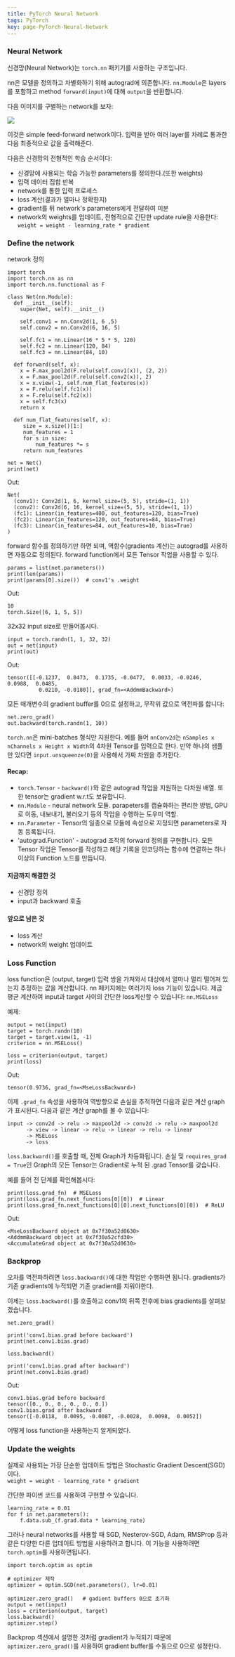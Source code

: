 ```yaml
---
title: PyTorch Neural Network
tags: PyTorch
key: page-PyTorch-Neural-Network
---
```


### Neural Network
신경망(Neural Network)는 `torch.nn` 패키기를 사용하는 구조입니다.

nn은 모델을 정의하고 차별화하기 위해 autograd에 의존합니다. `nn.Module`은 layers를 포함하고 method `forward(input)`에 대해 `output`을 반환합니다.

다음 이미지를 구별하는 network를 보자:

![](https://raw.githubusercontent.com/Yudonggeun/yudonggeun.github.io/master/images/2019/04/14/a.png)

이것은 simple feed-forward network이다. 입력을 받아 여러 layer를 차례로 통과한 다음 최종적으로 값을 출력해준다.

다음은 신경망의 전형적인 학습 순서이다:

- 신경망에 사용되는 학습 가능한 parameters를 정의한다.(또한 weights)
- 입력 데이터 집합 반복
- network를 통한 입력 프로세스
- loss 계산(결과가 얼마나 정확한지)
- gradient를 뒤 network's parameters에게 전달하여 미분
- network의 weights를 업데이트, 전형적으로 간단한 update rule을 사용한다: `weight = weight - learning_rate * gradient`

### Define the network
network 정의

```
import torch
import torch.nn as nn
import torch.nn.functional as F

class Net(nn.Module):
  def __init__(self):
    super(Net, self).__init__()

    self.conv1 = nn.Conv2d(1, 6 ,5)
    self.conv2 = nn.Conv2d(6, 16, 5)

    self.fc1 = nn.Linear(16 * 5 * 5, 120)
    self.fc2 = nn.Linear(120, 84)
    self.fc3 = nn.Linear(84, 10)

  def forward(self, x):
    x = F.max_pool2d(F.relu(self.conv1(x)), (2, 2))
    x = F.max_pool2d(F.relu(self.conv2(x)), 2)
    x = x.view(-1, self.num_flat_features(x))
    x = F.relu(self.fc1(x))
    x = F.relu(self.fc2(x))
    x = self.fc3(x)
    return x

  def num_flat_features(self, x):
     size = x.size()[1:]
     num_features = 1
     for s in size:
         num_features *= s
     return num_features

net = Net()
print(net)
```

Out:

```
Net(
  (conv1): Conv2d(1, 6, kernel_size=(5, 5), stride=(1, 1))
  (conv2): Conv2d(6, 16, kernel_size=(5, 5), stride=(1, 1))
  (fc1): Linear(in_features=400, out_features=120, bias=True)
  (fc2): Linear(in_features=120, out_features=84, bias=True)
  (fc3): Linear(in_features=84, out_features=10, bias=True)
)
```

forward 함수를 정의하기만 하면 되며, 역함수(gradients 계산)는 autograd를 사용하면 자동으로 정의된다. forward function에서 모든 Tensor 작업을 사용할 수 있다.

```
params = list(net.parameters())
print(len(params))
print(params[0].size())  # conv1's .weight
```

Out:

```
10
torch.Size([6, 1, 5, 5])
```

32x32 input size로 만들어봅시다.

```
input = torch.randn(1, 1, 32, 32)
out = net(input)
print(out)
```

Out:

```
tensor([[-0.1237,  0.0473,  0.1735, -0.0477,  0.0033, -0.0246,  0.0988,  0.0485,
          0.0210, -0.0180]], grad_fn=<AddmmBackward>)
```

모든 매개변수의 gradient buffer를 0으로 설정하고, 무작위 값으로 역전파를 합니다:

```
net.zero_grad()
out.backward(torch.randn(1, 10))
```

`torch.nn`은 mini-batches 형식만 지원한다. 예를 들어 `nnConv2d`는 `nSamples x nChannels x Height x Width`의 4차원 Tensor를 입력으로 한다. 만약 하나의 샘플만 있다면 `input.unsqueenze(0)`을 사용해서 가짜 차원을 추가한다.

#### Recap:

-   `torch.Tensor` - `backward()`와 같은 autograd 작업을 지원하는 다차원 배열. 또한 tensor는 gradient w.r.t도 보유합니다.
-   `nn.Module` - neural network 모듈. parapeters를 캡슐화하는 편리한 방법, GPU로 이동, 내보내기, 불러오기 등의 작업을 수행하는 도우미 역할.
-   `nn.Parameter` - Tensor의 일종으로 모듈에 속성으로 지정되면 parameters로 자동 등록됩니다.
-   'autograd.Function' - autograd 조작의 forward 정의를 구현합니다. 모든 Tensor 작업은 Tensor를 작성하고 해당 기록을 인코딩하는 함수에 연결하는 하나 이상의 Function 노드를 만듭니다.

#### 지금까지 해결한 것

-   신경망 정의
-   input과 backward 호출

#### 앞으로 남은 것

-   loss 계산
-   network의 weight 업데이트

### Loss Function

loss function은 (output, target) 입력 쌍을 가져와서 대상에서 얼마나 멀리 떨어져 있는지 추정하는 값을 계산합니다. nn 페키지에는 여러가지 loss 기능이 있습니다. 제곱 평균 계산하여 input과 target 사이의 간단한 loss계산할 수 있습니다: `nn.MSELoss`

예제:

```
output = net(input)
target = torch.randn(10)
target = target.view(1, -1)
criterion = nn.MSELoss()

loss = criterion(output, target)
print(loss)
```

Out:

```
tensor(0.9736, grad_fn=<MseLossBackward>)
```

이제 `.grad_fn` 속성을 사용하여 역방향으로 손실을 추적하면 다음과 같은 계산 graph가 표시된다. 다음과 같은 계산 graph를 볼 수 있습니다:

```
input -> conv2d -> relu -> maxpool2d -> conv2d -> relu -> maxpool2d
      -> view -> linear -> relu -> linear -> relu -> linear
      -> MSELoss
      -> loss
```

`loss.backward()`를 호출할 때, 전체 Graph가 차등화됩니다. 손실 및 `requires_grad = True`인 Graph의 모든 Tensor는 Gradient로 누적 된 .grad Tensor를 갖습니다.

예를 들어 전 단계를 확인해봅시다:

```
print(loss.grad_fn)  # MSELoss
print(loss.grad_fn.next_functions[0][0])  # Linear
print(loss.grad_fn.next_functions[0][0].next_functions[0][0])  # ReLU
```

Out:

```
<MseLossBackward object at 0x7f30a52d0630>
<AddmmBackward object at 0x7f30a52cfd30>
<AccumulateGrad object at 0x7f30a52d0630>
```

### Backprop

오차를 역전파하려면 `loss.backward()`에 대한 작업만 수행하면 됩니다. gradients가 기존 gradients에 누적되면 기존 gradient를 지워야한다.

이제는 `loss.backward()`를 호출하고 conv1의 뒤쪽 전후에 bias gradients를 살펴보겠습니다.

```
net.zero_grad()

print('conv1.bias.grad before backward')
print(net.conv1.bias.grad)

loss.backward()

print('conv1.bias.grad after backward')
print(net.conv1.bias.grad)
```

Out:

```
conv1.bias.grad before backward
tensor([0., 0., 0., 0., 0., 0.])
conv1.bias.grad after backward
tensor([-0.0118,  0.0095, -0.0087, -0.0028,  0.0098,  0.0052])
```

어떻게 loss function을 사용하는지 알게되었다.

### Update the weights

실제로 사용되는 가장 단순한 업데이트 방법은 Stochastic Gradient Descent(SGD)이다.  
`weight = weight - learning_rate * gradient`

간단한 파이썬 코드를 사용하여 구현할 수 있습니다.

```
learning_rate = 0.01
for f in net.parameters():
    f.data.sub_(f.grad.data * learning_rate)
```

그러나 neural networks를 사용할 때 SGD, Nesterov-SGD, Adam, RMSProp 등과 같은 다양한 다른 업데이트 방법을 사용하려고 합니다. 이 기능을 사용하려면 `torch.optim`를 사용하면됩니다.

```
import torch.optim as optim

# optimizer 제작
optimizer = optim.SGD(net.parameters(), lr=0.01)

optimizer.zero_grad()   # gadient buffers 0으로 초기화
output = net(input)
loss = criterion(output, target)
loss.backward()
optimizer.step()
```

Backprop 섹션에서 설명한 것처럼 gradient가 누적되기 때문에 `optimizer.zero_grad()`를 사용하여 gradient buffer를 수동으로 0으로 설정한다.
